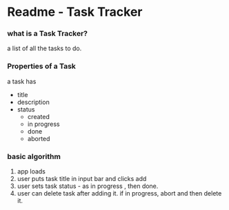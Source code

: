 # Readme - Task Tracker

### what is a Task Tracker?

a list of all the tasks to do.

### Properties of a Task

a task has 
   - title
   - description
   - status
     - created
     - in progress
     - done
     - aborted

### basic algorithm

1. app loads
2. user puts task title in input bar and clicks add
3. user sets task status - as in progress , then done.
4. user can delete task after adding it. if in progress, abort and then delete it.